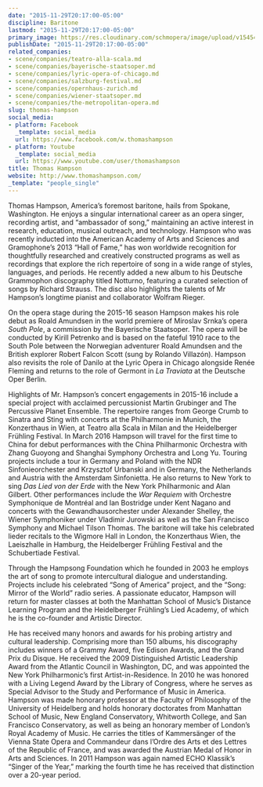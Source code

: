 ```yaml
---
date: "2015-11-29T20:17:00-05:00"
discipline: Baritone
lastmod: "2015-11-29T20:17:00-05:00"
primary_image: https://res.cloudinary.com/schmopera/image/upload/v1545409169/media/webhook-uploads/1448845907895/2015-11-29---Thomas-Hampson.jpg.jpg
publishDate: "2015-11-29T20:17:00-05:00"
related_companies:
- scene/companies/teatro-alla-scala.md
- scene/companies/bayerische-staatsoper.md
- scene/companies/lyric-opera-of-chicago.md
- scene/companies/salzburg-festival.md
- scene/companies/opernhaus-zurich.md
- scene/companies/wiener-staatsoper.md
- scene/companies/the-metropolitan-opera.md
slug: thomas-hampson
social_media:
- platform: Facebook
  _template: social_media
  url: https://www.facebook.com/w.thomashampson
- platform: Youtube
  _template: social_media
  url: https://www.youtube.com/user/thomashampson
title: Thomas Hampson
website: http://www.thomashampson.com/
_template: "people_single"
---
```


Thomas Hampson, America’s foremost baritone, hails from Spokane, Washington. He enjoys a singular international career as an opera singer, recording artist, and “ambassador of song,” maintaining an active interest in research, education, musical outreach, and technology. Hampson who was recently inducted into the American Academy of Arts and Sciences and Gramophone’s 2013 “Hall of Fame,” has won worldwide recognition for thoughtfully researched and creatively constructed programs as well as recordings that explore the rich repertoire of song in a wide range of styles, languages, and periods. He recently added a new album to his Deutsche Grammophon discography titled Notturno, featuring a curated selection of songs by Richard Strauss. The disc also highlights the talents of Mr Hampson’s longtime pianist and collaborator Wolfram Rieger.

On the opera stage during the 2015-16 season Hampson makes his role debut as Roald Amundsen in the world premiere of Miroslav Srnka’s opera *South Pole*, a commission by the Bayerische Staatsoper. The opera will be conducted by Kirill Petrenko and is based on the fateful 1910 race to the South Pole between the Norwegian adventurer Roald Amundsen and the British explorer Robert Falcon Scott (sung by Rolando Villazón). Hampson also revisits the role of Danilo at the Lyric Opera in Chicago alongside Renée Fleming and returns to the role of Germont in *La Traviata* at the Deutsche Oper Berlin.

Highlights of Mr. Hampson’s concert engagements in 2015-16 include a special project with acclaimed percussionist Martin Grubinger and The Percussive Planet Ensemble. The repertoire ranges from George Crumb to Sinatra and Sting with concerts at the Philharmonie in Munich, the Konzerthaus in Wien, at Teatro alla Scala in Milan and the Heidelberger Frühling Festival. In March 2016 Hampson will travel for the first time to China for debut performances with the China Philharmonic Orchestra with Zhang Guoyong and Shanghai Symphony Orchestra and Long Yu. Touring projects include a tour in Germany and Poland with the NDR Sinfonieorchester and Krzysztof Urbanski and in Germany, the Netherlands and Austria with the Amsterdam Sinfonietta. He also returns to New York to sing *Das Lied von der Erde* with the New York Philharmonic and Alan Gilbert. Other performances include the *War Requiem* with Orchestre Symphonique de Montréal and Ian Bostridge under Kent Nagano and concerts with the Gewandhausorchester under Alexander Shelley, the Wiener Symphoniker under Vladimir Jurowski as well as the San Francisco Symphony and Michael Tilson Thomas. The baritone will take his celebrated lieder recitals to the Wigmore Hall in London, the Konzerthaus Wien, the Laeiszhalle in Hamburg, the Heidelberger Frühling Festival and the Schubertiade Festival.

Through the Hampsong Foundation which he founded in 2003 he employs the art of song to promote intercultural dialogue and understanding. Projects include his celebrated “Song of America” project, and the “Song: Mirror of the World” radio series. A passionate educator, Hampson will return for master classes at both the Manhattan School of Music’s Distance Learning Program and the Heidelberger Frühling’s Lied Academy, of which he is the co-founder and Artistic Director.

He has received many honors and awards for his probing artistry and cultural leadership. Comprising more than 150 albums, his discography includes winners of a Grammy Award, five Edison Awards, and the Grand Prix du Disque. He received the 2009 Distinguished Artistic Leadership Award from the Atlantic Council in Washington, DC, and was appointed the New York Philharmonic’s first Artist-in-Residence. In 2010 he was honored with a Living Legend Award by the Library of Congress, where he serves as Special Advisor to the Study and Performance of Music in America. Hampson was made honorary professor at the Faculty of Philosophy of the University of Heidelberg and holds honorary doctorates from Manhattan School of Music, New England Conservatory, Whitworth College, and San Francisco Conservatory, as well as being an honorary member of London’s Royal Academy of Music. He carries the titles of Kammersänger of the Vienna State Opera and Commandeur dans l’Ordre des Arts et des Lettres of the Republic of France, and was awarded the Austrian Medal of Honor in Arts and Sciences. In 2011 Hampson was again named ECHO Klassik’s “Singer of the Year,” marking the fourth time he has received that distinction over a 20-year period.
